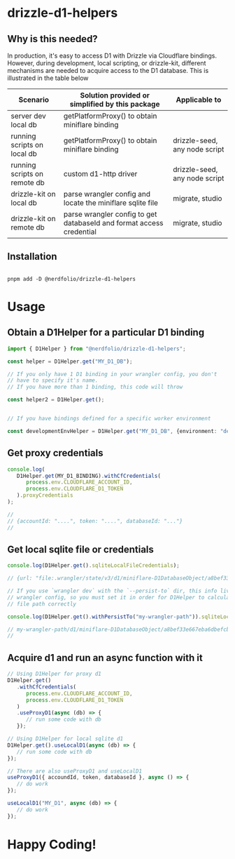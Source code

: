# drizzle-d1-helpers

## Why is this needed?

In production, it's easy to access D1 with Drizzle via Cloudflare bindings. However, during development, local scripting, or drizzle-kit, different mechanisms are needed to acquire access to the D1 database. This is illustrated in the table below

| Scenario                     | Solution provided or simplified by this package                      | Applicable to                 |
| ---------------------------- | -------------------------------------------------------------------- | ----------------------------- |
| server dev local db          | getPlatformProxy() to obtain miniflare binding                       |
| running scripts on local db  | getPlatformProxy() to obtain miniflare binding                       | drizzle-seed, any node script |
| running scripts on remote db | custom d1-http driver                                                | drizzle-seed, any node script |
| drizzle-kit on local db      | parse wrangler config and locate the miniflare sqlite file           | migrate, studio               |
| drizzle-kit on remote db     | parse wrangler config to get databaseId and format access credential | migrate, studio               |

## Installation

```console

pnpm add -D @nerdfolio/drizzle-d1-helpers

```

# Usage

## Obtain a D1Helper for a particular D1 binding

```typescript
import { D1Helper } from "@nerdfolio/drizzle-d1-helpers";

const helper = D1Helper.get("MY_D1_DB");

// If you only have 1 D1 binding in your wrangler config, you don't
// have to specify it's name.
// If you have more than 1 binding, this code will throw

const helper2 = D1Helper.get();


// If you have bindings defined for a specific worker environment

const developmentEnvHelper = D1Helper.get("MY_D1_DB", {environment: "development"})
```

## Get proxy credentials

```typescript
console.log(
   D1Helper.get(MY_D1_BINDING).withCfCredentials(
      process.env.CLOUDFLARE_ACCOUNT_ID,
      process.env.CLOUDFLARE_D1_TOKEN
   ).proxyCredentials
);

//
// {accountId: "....", token: "....", databaseId: "..."}
//
```

## Get local sqlite file or credentials

```typescript
console.log(D1Helper.get().sqliteLocalFileCredentials);

// {url: "file:.wrangler/state/v3/d1/miniflare-D1DatabaseObject/a8bef33e667eba6dbefcb5090b02c4719daf1851f75b3901eda4b71e462fa5d2.sqlite"}

// If you use `wrangler dev` with the `--persist-to` dir, this info lives out side of
// wrangler config, so you must set it in order for D1Helper to calculate the local
// file path correctly

console.log(D1Helper.get().withPersistTo("my-wrangler-path")).sqliteLocalFile;

// my-wrangler-path/d1/miniflare-D1DatabaseObject/a8bef33e667eba6dbefcb5090b02c4719daf1851f75b3901eda4b71e462fa5d2.sqlite
//
```

## Acquire d1 and run an async function with it

```typescript
// Using D1Helper for proxy d1
D1Helper.get()
   .withCfCredentials(
      process.env.CLOUDFLARE_ACCOUNT_ID,
      process.env.CLOUDFLARE_D1_TOKEN
   )
   .useProxyD1(async (db) => {
      // run some code with db
   });

// Using D1Helper for local sqlite d1
D1Helper.get().useLocalD1(async (db) => {
   // run some code with db
});

// There are also useProxyD1 and useLocalD1
useProxyD1({ accoundId, token, databaseId }, async () => {
   // do work
});

useLocalD1("MY_D1", async (db) => {
   // do work
});
```

# Happy Coding!